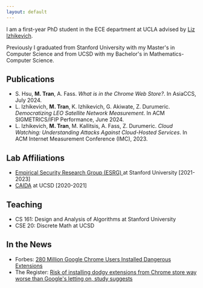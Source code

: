 ```yaml
---
layout: default
---
```


<!-- ## Manda Tran -->

<!-- <img class="profile-picture" src="profile.png"> -->

I am a first-year PhD student in the ECE department at UCLA 
advised by [Liz Izhikevich](https://lizizhikevich.github.io/).

Previously I graduated from Stanford University with my Master's in Computer Science
and from UCSD with my Bachelor's in Mathematics-Computer Science.

## Publications

- S. Hsu, **M. Tran**, A. Fass. *What is in the Chrome Web Store?*. In AsiaCCS, July 2024.
- L. Izhikevich, **M. Tran**, K. Izhikevich, G. Akiwate, Z. Durumeric. *Democratizing LEO Satellite Network Measurement*. In ACM SIGMETRICS/IFIP Performance, June 2024.
- L. Izhikevich, **M. Tran**, M. Kallitsis, A. Fass, Z. Durumeric. *Cloud Watching: Understanding Attacks Against Cloud-Hosted Services*. In ACM Internet Measurement Conference (IMC), 2023.

## Lab Affiliations
- [Empirical Security Research Group (ESRG) ](https://esrg.stanford.edu/) at Stanford University [2021-2023]
- [CAIDA](https://www.caida.org/) at UCSD [2020-2021]

## Teaching

- CS 161: Design and Analysis of Algorithms at Stanford University
- CSE 20: Discrete Math at UCSD

## In the News 
- Forbes: [280 Million Google Chrome Users Installed Dangerous Extensions](https://www.forbes.com/sites/daveywinder/2024/06/24/280-million-google-chrome-users-installed-dangerous-extensions-study-says/)
- The Register: [
Risk of installing dodgy extensions from Chrome store way worse than Google's letting on, study suggests](https://www.theregister.com/2024/06/23/google_chrome_web_store_vetting/)